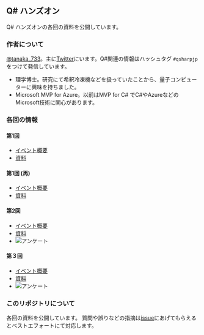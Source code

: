 ## Q# ハンズオン

Q# ハンズオンの各回の資料を公開しています。

### 作者について

[@tanaka_733](https://www.tanaka733.net/)。主に[Twitter](https://twitter.com/tanaka_733)にいます。Q#関連の情報はハッシュタグ ``#qsharpjp`` をつけて発信しています。

- 理学博士。研究にて希釈冷凍機などを扱っていたことから、量子コンピューターに興味を持ちました。
- Microsoft MVP for Azure。以前はMVP for C# でC#やAzureなどのMicrosoft技術に関心があります。

### 各回の情報

#### 第1回

- [イベント概要](https://openql.connpass.com/event/106116/)
- [資料](http://www.tanaka733.net/QSharp-Handson/01)

#### 第1回 (再)

- [イベント概要](https://openql.connpass.com/event/109709)
- [資料](http://www.tanaka733.net/QSharp-Handson/01r)

#### 第2回

- [イベント概要](https://openql.connpass.com/event/118035/)
- [資料](https://github.com/tanaka-takayoshi/GroverPractice)
- ![アンケート](https://forms.office.com/Pages/ResponsePage.aspx?id=DQSIkWdsW0yxEjajBLZtrQAAAAAAAAAAAAO__bNiCGBURUZLR085WUtJOTQ3M0pNNVkwQ1lHRVhXQi4u)

#### 第３回

- [イベント概要](https://openql.connpass.com/event/135665/)
- [資料]()
- ![アンケート]()

### このリポジトリについて

各回の資料を公開しています。
質問や誤りなどの指摘は[issue](https://github.com/tanaka-takayoshi/QSharp-Handson/issues)にあげてもらえるとベストエフォートにて対応します。